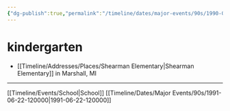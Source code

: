 ```yaml
---
{"dg-publish":true,"permalink":"/timeline/dates/major-events/90s/1990-08-26-080000/","dgHomeLink":true,"dgPassFrontmatter":false}
---
```


# kindergarten 
- [[Timeline/Addresses/Places/Shearman Elementary|Shearman Elementary]] in Marshall, MI

---

[[Timeline/Events/School|School]]
[[Timeline/Dates/Major Events/90s/1991-06-22-120000|1991-06-22-120000]]
